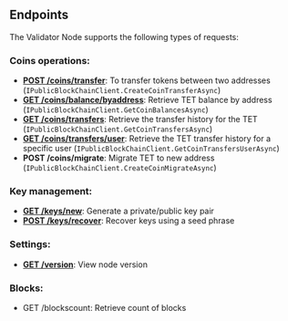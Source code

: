 ## Endpoints ##

The Validator Node supports the following types of requests:

### Coins operations: ###

-   **[POST /coins/transfer](https://github.com/crispmindltd/tectum4-node-validator/tree/main/docs/coins_transfer_request.md)**: To transfer tokens between two addresses (`IPublicBlockChainClient.CreateCoinTransferAsync`) 
-   **[GET /coins/balance/byaddress](https://github.com/crispmindltd/tectum4-node-validator/tree/main/docs/token_balance_request.md)**: Retrieve TET balance by address (`IPublicBlockChainClient.GetCoinBalancesAsync`)
-   **[GET /coins/transfers](https://github.com/crispmindltd/tectum4-node-validator/tree/main/docs/token_transfer_history.md)**: Retrieve the transfer history for the TET (`IPublicBlockChainClient.GetCoinTransfersAsync`)
-   **[GET /coins/transfers/user](https://github.com/crispmindltd/tectum4-node-validator/tree/main/docs/tet_transfer_history_user.md)**: Retrieve the TET transfer history for a specific user (`IPublicBlockChainClient.GetCoinTransfersUserAsync`)
-   **POST /coins/migrate**: Migrate TET to new address (`IPublicBlockChainClient.CreateCoinMigrateAsync`)

### Key management: ###

-   **[GET /keys/new](https://github.com/crispmindltd/tectum4-node-validator/tree/main/docs/keys_generate_request.md)**: Generate a private/public key pair
-   **[POST /keys/recover](https://github.com/crispmindltd/tectum4-node-validator/tree/main/docs/keys_recovery_request.md)**: Recover keys using a seed phrase

### Settings: ###

-   **[GET /version](https://github.com/crispmindltd/tectum4-node-validator/tree/main/docs/version_request.md)**: View node version

### Blocks: ###

-   GET /blockscount: Retrieve count of blocks

